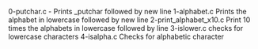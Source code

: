 0-putchar.c - Prints _putchar followed by new line 
1-alphabet.c Prints the alphabet in lowercase followed by new line
2-print_alphabet_x10.c Print 10 times the alphabets in lowercase followed by line
3-islower.c checks for lowercase characters
4-isalpha.c Checks for alphabetic character
